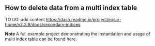## How to delete data from a multi index table
TO DO: add content
https://dash.readme.io/project/eosio-home/v2.3.9/docs/secondary-indices

__Note__
A full example project demonstrating the instantiation and usage of multi index table can be found [here](https://github.com/EOSIO/eosio.cdt/tree/master/examples/multi_index_example).